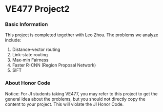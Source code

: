 # VE477 Project2
### Basic Information
This project is completed together with Leo Zhou.
The problems we analyze include:
1. Distance-vector routing
2. Link-state routing
3. Max-min Fairness
4. Faster R-CNN (Region Proposal Network)
5. SIFT

### About Honor Code
Notice: For JI students taking VE477, you may refer to this project to get the general idea about the problems, but you should not directly copy the content to your project.
This will violate the JI Honor Code.
